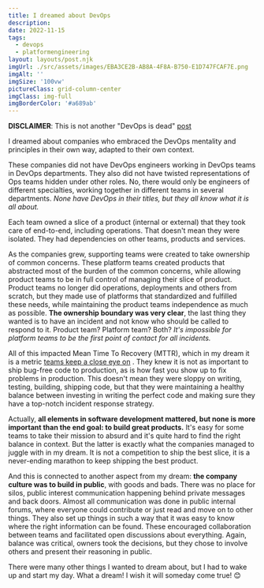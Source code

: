 ```yaml
---
title: I dreamed about DevOps
description: 
date: 2022-11-15
tags:
  - devops
  - platformengineering
layout: layouts/post.njk
imgUrl: ./src/assets/images/EBA3CE2B-AB8A-4F8A-B750-E1D747FCAF7E.png
imgAlt: ''
imgSize: '100vw'
pictureClass: grid-column-center
imgClass: img-full
imgBorderColor: '#a689ab'
---
```


**DISCLAIMER**: This is not another "DevOps is dead" [post](https://thenewstack.io/devops-is-dead-embrace-platform-engineering/)

I dreamed about companies who embraced the DevOps mentality and principles in their own way, adapted to their own context. 

These companies did not have DevOps engineers working in DevOps teams in DevOps departments. They also did not have twisted representations of Ops teams hidden under other roles. No, there would only be engineers of different specialties, working together in different teams in several departments. *None have DevOps in their titles, but they all know what it is all about.*

Each team owned a slice of a product (internal or external) that they took care of end-to-end, including operations. That doesn't mean they were isolated. They had dependencies on other teams, products and services. 

As the companies grew, supporting teams were created to take ownership of common concerns. These platform teams created products that abstracted most of the burden of the common concerns, while allowing product teams to be in full control of managing their slice of product. Product teams no longer did operations, deployments and others from scratch, but they made use of platforms that standardized and fulfilled these needs, while maintaining the product teams independence as much as possible. **The ownership boundary was very clear**, the last thing they wanted is to have an incident and not know who should be called to respond to it. Product team? Platform team? Both? *It's impossible for platform teams to be the first point of contact for all incidents.*

All of this impacted Mean Time To Recovery (MTTR), which in my dream it is a metric [teams keep a close eye on](https://blog.last9.io/why-mttr-should-be-a-business-metric/) . They knew it is not as important to ship bug-free code to production, as is how fast you show up to fix problems in production. This doesn't mean they were sloppy on writing, testing, building, shipping code, but that they were maintaining a healthy balance between investing in writing the perfect code and making sure they have a top-notch incident response strategy. 

Actually, **all elements in software development mattered, but none is more important than the end goal: to build great products.** It's easy for some teams to take their mission to absurd and it's quite hard to find the right balance in context. But the latter is exactly what the companies managed to juggle with in my dream. It is not a competition to ship the best slice, it is a never-ending marathon to keep shipping the best product. 

And this is connected to another aspect from my dream: **the company culture was to build in public**, with goods and bads. There was no place for silos, public interest communication happening behind private messages and back doors. Almost all communication was done in public internal forums, where everyone could contribute or just read and move on to other things. They also set up things in such a way that it was easy to know where the right information can be found. These encouraged collaboration between teams and facilitated open discussions about everything. Again, balance was critical, owners took the decisions, but they chose to involve others and present their reasoning in public. 

There were many other things I wanted to dream about, but I had to wake up and start my day. What a dream! I wish it will someday come true! 😊